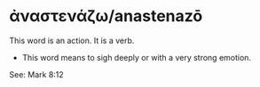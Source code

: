 # ἀναστενάζω/anastenazō 
This word is an action. It is a verb.

* This word means to sigh deeply or with a very strong emotion.

See: Mark 8:12
